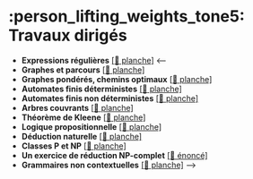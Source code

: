 # :person_lifting_weights_tone5: Travaux dirigés

- **Expressions régulières** [[:bookmark: planche]](regexp.pdf)
<--
- **Graphes et parcours** [[:bookmark: planche]](graphes.pdf)
- **Graphes pondérés, chemins optimaux** [[:bookmark: planche]](graphes2.pdf)
- **Automates finis déterministes** [[:bookmark: planche]](afd.pdf)
- **Automates finis non déterministes** [[:bookmark: planche]](afnd.pdf)
- **Arbres couvrants** [[:bookmark: planche]](graphes3.pdf)
- **Théorème de Kleene** [[:bookmark: planche]](kleene.pdf)
- **Logique propositionnelle** [[:bookmark: planche]](logique.pdf)
- **Déduction naturelle** [[:bookmark: planche]](deducnat.pdf)
- **Classes P et NP** [[:bookmark: planche]](pnp.pdf)
- **Un exercice de réduction NP-complet** [[:bookmark: énoncé]](npcomplet.pdf)
- **Grammaires non contextuelles** [[:bookmark: planche]](grammaires.pdf)
-->

